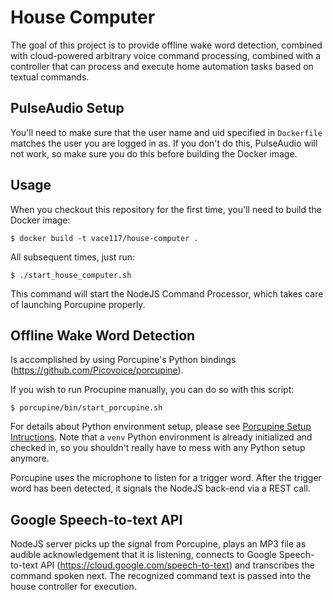 # House Computer
The goal of this project is to provide offline wake word detection, combined with cloud-powered arbitrary voice command processing, combined with a controller that can process and execute home automation tasks based on textual commands.

## PulseAudio Setup
You'll need to make sure that the user name and uid specified in `Dockerfile` matches the user you are logged in as. If you don't do this, PulseAudio will not work, so make sure you do this before building the Docker image.

## Usage
When you checkout this repository for the first time, you'll need to build the Docker image:

```
$ docker build -t vace117/house-computer .
```

All subsequent times, just run:
```
$ ./start_house_computer.sh
```

This command will start the NodeJS Command Processor, which takes care of launching Porcupine properly.

## Offline Wake Word Detection
Is accomplished by using Porcupine's Python bindings (https://github.com/Picovoice/porcupine). 

If you wish to run Procupine manually, you can do so with this script:
```
$ porcupine/bin/start_porcupine.sh
```

For details about Python environment setup, please see [Porcupine Setup Intructions](porcupine/README.md). Note that a `venv` Python environment is already initialized and checked in, so you shouldn't really have to mess with any Python setup anymore.

Porcupine uses the microphone to listen for a trigger word. After the trigger word has been detected, it signals the NodeJS back-end via a REST call.

## Google Speech-to-text API
NodeJS server picks up the signal from Porcupine, plays an MP3 file as audible acknowledgement that it is listening, connects to Google Speech-to-text API (https://cloud.google.com/speech-to-text) and transcribes the command spoken next. The recognized command text is passed into the house controller for execution.
